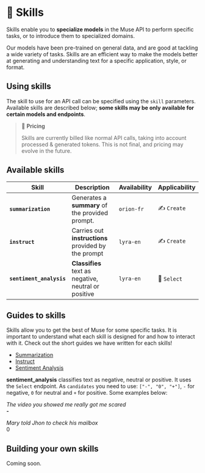 # 🤹 Skills

Skills enable you to **specialize models** in the Muse API to perform specific tasks, or to introduce them to
specialized domains.

Our models have been pre-trained on general data, and are good at tackling a wide variety of tasks. Skills are an
efficient way to make the models better at generating and understanding text for a specific application, style, or
format.

## Using skills

The skill to use for an API call can be specified using the `skill` parameters. Available skills are described below;
**some skills may be only available for certain models and endpoints**.

>💸️ **Pricing**
>
>Skills are currently billed like normal API calls, taking into account processed & generated tokens.
This is not final, and pricing may evolve in the future.


## Available skills

| Skill               | Description                                 | Availability | Applicability |
|---------------------|---------------------------------------------|--------------|---------------|
| **`summarization`** | Generates a **summary** of the provided prompt. |  `orion-fr`   | ✍️ `Create`|
| **`instruct`**      | Carries out **instructions** provided by the prompt |  `lyra-en`    | ✍️ `Create`|
| **`sentiment_analysis`** | **Classifies** text as negative, neutral or positive  |  `lyra-en`    | 🔘 `Select`|

## Guides to skills

Skills allow you to get the best of Muse for some specific tasks. It is important to understand what each skill is
designed for and how to interact with it. Check out the short guides we have written for each skills!

- [Summarization](/guides/skills/summarization)
- [Instruct](/guides/skills/instruct)
- [Sentiment Analysis](/guides/skills/sentiment_analysis)


**sentiment_analysis** classifies text as negative, neutral or positive. It uses the `Select` endpoint.  As `candidates`
you need to use: `["-", "0", "+"]`, `-` for negative, `0` for neutral and `+` for positive. Some examples below:

_The video you showed me really got me scared_  
**-**

_Mary told Jhon to check his mailbox_  
0 



## Building your own skills

Coming soon.